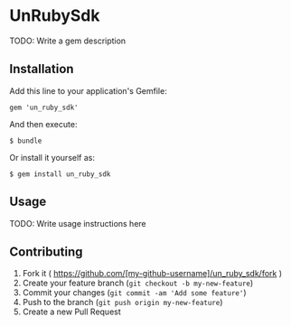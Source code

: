 # UnRubySdk

TODO: Write a gem description

## Installation

Add this line to your application's Gemfile:

    gem 'un_ruby_sdk'

And then execute:

    $ bundle

Or install it yourself as:

    $ gem install un_ruby_sdk

## Usage

TODO: Write usage instructions here

## Contributing

1. Fork it ( https://github.com/[my-github-username]/un_ruby_sdk/fork )
2. Create your feature branch (`git checkout -b my-new-feature`)
3. Commit your changes (`git commit -am 'Add some feature'`)
4. Push to the branch (`git push origin my-new-feature`)
5. Create a new Pull Request
